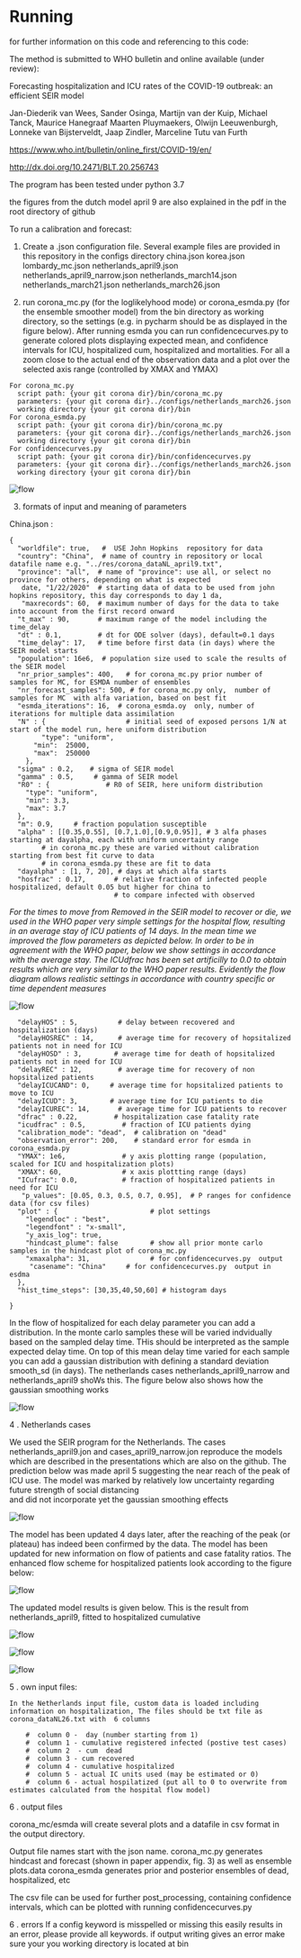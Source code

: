 # Running

for further information on this code and referencing to this code:

The method is submitted to WHO bulletin and online available (under review):

Forecasting hospitalization and ICU rates of the COVID-19 outbreak: an efficient SEIR model

Jan-Diederik van Wees, Sander Osinga, Martijn van der Kuip, Michael Tanck, Maurice Hanegraaf
Maarten Pluymaekers, Olwijn Leeuwenburgh, Lonneke van Bijsterveldt, Jaap Zindler, Marceline Tutu van Furth


https://www.who.int/bulletin/online_first/COVID-19/en/

http://dx.doi.org/10.2471/BLT.20.256743

The program has been tested under python 3.7

the figures from the dutch model april 9 are also explained in the pdf in the root directory of github



To run a calibration and forecast:

1. Create a .json configuration file. Several example files are provided in this repository in the configs directory
    china.json
    korea.json
    lombardy_mc.json
    netherlands_april9.json
    netherlands_april9_narrow.json
    netherlands_march14.json
    netherlands_march21.json
    netherlands_march26.json

2. run  corona_mc.py (for the loglikelyhood mode)  or corona_esmda.py (for the ensemble smoother model)
from the bin directory as working directory, so the settings (e.g. in pycharm should be as displayed in the figure below).
After running esmda you can run confidencecurves.py to generate colored plots displaying expected mean, and confidence intervals for ICU,
hospitalized cum, hospitalized and mortalities. For all a zoom close to the actual end of the observation data and a
plot over the selected axis range (controlled by XMAX and YMAX)
```
For corona_mc.py
  script path: {your git corona dir}/bin/corona_mc.py
  parameters: {your git corona dir}../configs/netherlands_march26.json
  working directory {your git corona dir}/bin
For corona_esmda.py
  script path: {your git corona dir}/bin/corona_mc.py
  parameters: {your git corona dir}../configs/netherlands_march26.json
  working directory {your git corona dir}/bin
For confidencecurves.py
  script path: {your git corona dir}/bin/confidencecurves.py
  parameters: {your git corona dir}../configs/netherlands_march26.json
  working directory {your git corona dir}/bin
```
 ![flow](PycharmSetting.JPG)

3. formats of input and meaning of parameters

China.json :
```
{
  "worldfile": true,   #  USE John Hopkins  repository for data
  "country": "China",  # name of country in repository or local datafile name e.g. "../res/corona_dataNL_april9.txt",
  "province": "all",  # name of "province": use all, or select no province for others, depending on what is expected
   date, "1/22/2020"  # starting data of data to be used from john hopkins repository, this day corresponds to day 1 da,
   "maxrecords": 60,  # maximum number of days for the data to take into account from the first record onward
  "t_max" : 90,       # maximum range of the model including the time_delay
  "dt" : 0.1,         # dt for ODE solver (days), default=0.1 days
  "time_delay": 17,   # time before first data (in days) where the SEIR model starts
  "population": 16e6,  # population size used to scale the results of the SEIR model
  "nr_prior_samples": 400,   # for corona_mc.py prior number of samples for MC, for ESMDA number of ensembles
  "nr_forecast_samples": 500, # for corona_mc.py only,  number of samples for MC  with alfa variation, based on best fit
  "esmda_iterations": 16,  # corona_esmda.oy  only, number of iterations for multiple data assimilation
  "N" : {                    # initial seed of exposed persons 1/N at start of the model run, here uniform distribution
        "type": "uniform",
      "min":  25000,
      "max":  250000
    },
  "sigma" : 0.2,    # sigma of SEIR model
  "gamma" : 0.5,     # gamma of SEIR model
  "R0" : {              # R0 of SEIR, here uniform distribution
    "type": "uniform",
    "min": 3.3,
    "max": 3.7
  },
  "m": 0.9,     # fraction population susceptible
  "alpha" : [[0.35,0.55], [0.7,1.0],[0.9,0.95]], # 3 alfa phases starting at dayalpha, each with uniform uncertainty range
        # in corona_mc.py these are varied without calibration starting from best fit curve to data
        # in corona_esmda.py these are fit to data
  "dayalpha" : [1, 7, 20], # days at which alfa starts
  "hosfrac" : 0.17,       # relative fraction of infected people hospitalized, default 0.05 but higher for china to
                          # to compare infected with observed
```
  *For the times to move from Removed in the SEIR model to recover or  die, we used in the WHO paper very simple settings for the hospital flow, resulting in an average stay of ICU patients of 14 days. In the mean time we improved the flow parameters as depicted  below. In order to be in agreement with the WHO paper, below we show settings in accordance with the average stay. The ICUdfrac has been set artificilly to 0.0 to obtain results which are very similar to the WHO paper results.  Evidently the flow diagram allows realistic settings in accordance with country specific or time dependent measures*
  
  ![flow](hospitalFlowParameters.JPG)
```
  "delayHOS" : 5,          # delay between recovered and hospitalization (days)
  "delayHOSREC" : 14,      # average time for recovery of hopsitalized patients not in need for ICU
  "delayHOSD" : 3,        # average time for death of hopsitalized patients not in need for ICU
  "delayREC" : 12,         # average time for recovery of non hopsitalized patients
  "delayICUCAND": 0,     # average time for hopsitalized patients to move to ICU
  "delayICUD": 3,        # average time for ICU patients to die
  "delayICUREC": 14,       # average time for ICU patients to recover
  "dfrac" : 0.22,         # hospitalization case fatality rate
  "icudfrac" : 0.5,         # fraction of ICU patients dying
  "calibration_mode": "dead",  # calibration on "dead"
  "observation_error": 200,    # standard error for esmda in corona_esmda.py
  "YMAX": 1e6,              # y axis plotting range (population, scaled for ICU and hospitalization plots)
  "XMAX": 60,               # x axis plottting range (days)
  "ICufrac": 0.0,           # fraction of hospitalized patients in need for ICU
   "p_values": [0.05, 0.3, 0.5, 0.7, 0.95],  # P ranges for confidence data (for csv files)
  "plot" : {                       # plot settings
    "legendloc" : "best",
    "legendfont" : "x-small",
    "y_axis_log": true,
    "hindcast_plume": false        # show all prior monte carlo samples in the hindcast plot of corona_mc.py
    "xmaxalpha": 31,               # for confidencecurves.py  output
     "casename": "China"     # for confidencecurves.py  output in esdma 
  },
  "hist_time_steps": [30,35,40,50,60] # histogram days

}
```

In the flow of hospitalized for each delay parameter you can add a distribution. In the monte carlo samples 
these will be varied indvidually based on the sampled delay time. THis should be interpreted 
as the sample expected delay time.  On top of this mean delay time varied for each sample you can add a gaussian distribution 
with defining a standard deviation smooth_sd (in days). The netherlands cases netherlands_april9_narrow and netherlands_april9
shoWs this. The figure below also shows how the gaussian smoothing works

 ![flow](gaussiansmoothing.JPG)

4 .  Netherlands cases

We used the SEIR program for the Netherlands. The cases netherlands_april9.jon and cases_april9_narrow.jon reproduce
the models which are described in the presentations which are also on the github.  The prediction below was made april 5 
suggesting the near reach of the peak of ICU use. The model was marked by relatively low uncertainty regarding 
future strength of social distancing  
and did not incorporate yet the gaussian smoothing effects

 ![flow](predictionapril5.JPG)
 
 The model has been updated 4 days later, after the reaching of the peak (or plateau) has indeed been confirmed by the data.
 The model has been updated for new information on flow of patients and case fatality ratios. The enhanced 
 flow scheme for hospitalized patients look according to the figure below:
 
  ![flow](hospitalflowparametersapril9.JPG)
 
 The updated model results is given below. This is the result from netherlands_april9, fitted to hospitalized cumulative
 
 ![flow](predictionapril9_hosp.JPG)
 
 ![flow](predictionapril9.JPG)
     
 ![flow](predictionapril9_mort.JPG)
 
5 . own input files:

    In the Netherlands input file, custom data is loaded including information on hospitalization, The files should be txt file as corona_dataNL26.txt with  6 columns
``` 
    #  column 0 -  day (number starting from 1)
    #  column 1 - cumulative registered infected (postive test cases)
    #  column 2  - cum  dead
    #  column 3 - cum recovered
    #  column 4 - cumulative hospitalized
    #  column 5 - actual IC units used (may be estimated or 0)
    #  column 6 - actual hospilatized (put all to 0 to overwrite from estimates calculated from the hospital flow model)
```
6 . output files

corona_mc/esmda will create several plots and a datafile in csv format in the output directory.

Output file names start with the json name.  corona_mc.py
generates hindcast and forecast  (shown in paper appendix,  fig. 3) as well as ensemble plots.data
corona_esmda generates prior and posterior ensembles of dead, hospitalized, etc

The csv file can be used for further post_processing, containing confidence intervals, which can be plotted with running
confidencecurves.py

6 . errors
If a config keyword is misspelled or missing this easily results in an error, please provide all keywords.
if output writing gives an error make sure your you working directory is located at bin
